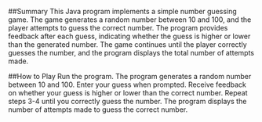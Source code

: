 ##Summary
This Java program implements a simple number guessing game. The game generates a random number between 10 and 100, and the player attempts to guess the correct number. The program provides feedback after each guess, indicating whether the guess is higher or lower than the generated number. The game continues until the player correctly guesses the number, and the program displays the total number of attempts made.

##How to Play
Run the program.
The program generates a random number between 10 and 100.
Enter your guess when prompted.
Receive feedback on whether your guess is higher or lower than the correct number.
Repeat steps 3-4 until you correctly guess the number.
The program displays the number of attempts made to guess the correct number.
